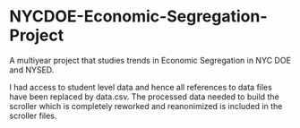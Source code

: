 # NYCDOE-Economic-Segregation-Project
A multiyear project that studies trends in Economic Segregation in NYC DOE and NYSED.


I had access to student level data and hence all references to data files have been replaced by data.csv. The processed data needed to build the scroller which is completely reworked and reanonimized is included in the scroller files. 
